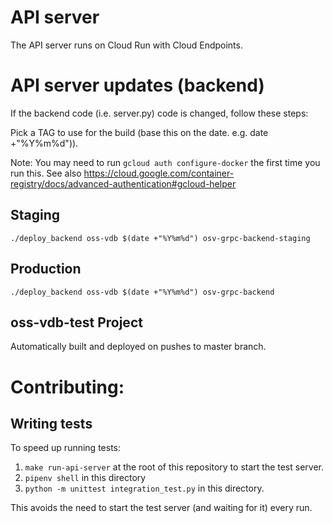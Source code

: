 # API server

The API server runs on Cloud Run with Cloud Endpoints.

# API server updates (backend)

If the backend code (i.e. server.py) code is changed, follow these steps:

Pick a TAG to use for the build (base this on the date. e.g. date +"%Y%m%d")).

Note: You may need to run `gcloud auth configure-docker` the first time you run
this. See also
https://cloud.google.com/container-registry/docs/advanced-authentication#gcloud-helper

## Staging

```
./deploy_backend oss-vdb $(date +"%Y%m%d") osv-grpc-backend-staging
```

## Production

```
./deploy_backend oss-vdb $(date +"%Y%m%d") osv-grpc-backend
```

## oss-vdb-test Project

Automatically built and deployed on pushes to master branch.

# Contributing:

## Writing tests
To speed up running tests:

1. `make run-api-server` at the root of this repository to start the test server.
2. `pipenv shell` in this directory
3. `python -m unittest integration_test.py` in this directory.

This avoids the need to start the test server (and waiting for it) every run.